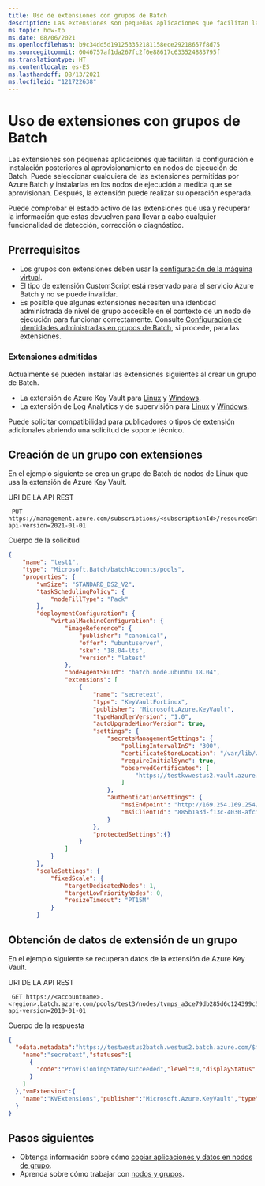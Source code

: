 ```yaml
---
title: Uso de extensiones con grupos de Batch
description: Las extensiones son pequeñas aplicaciones que facilitan la configuración e instalación posteriores al aprovisionamiento en nodos de ejecución de Batch.
ms.topic: how-to
ms.date: 08/06/2021
ms.openlocfilehash: b9c34dd5d191253352181158ece29218657f8d75
ms.sourcegitcommit: 0046757af1da267fc2f0e88617c633524883795f
ms.translationtype: HT
ms.contentlocale: es-ES
ms.lasthandoff: 08/13/2021
ms.locfileid: "121722638"
---
```

# <a name="use-extensions-with-batch-pools"></a>Uso de extensiones con grupos de Batch

Las extensiones son pequeñas aplicaciones que facilitan la configuración e instalación posteriores al aprovisionamiento en nodos de ejecución de Batch. Puede seleccionar cualquiera de las extensiones permitidas por Azure Batch y instalarlas en los nodos de ejecución a medida que se aprovisionan. Después, la extensión puede realizar su operación esperada.

Puede comprobar el estado activo de las extensiones que usa y recuperar la información que estas devuelven para llevar a cabo cualquier funcionalidad de detección, corrección o diagnóstico.

## <a name="prerequisites"></a>Prerrequisitos

- Los grupos con extensiones deben usar la [configuración de la máquina virtual](nodes-and-pools.md#virtual-machine-configuration).
- El tipo de extensión CustomScript está reservado para el servicio Azure Batch y no se puede invalidar.
- Es posible que algunas extensiones necesiten una identidad administrada de nivel de grupo accesible en el contexto de un nodo de ejecución para funcionar correctamente. Consulte [Configuración de identidades administradas en grupos de Batch](managed-identity-pools.md), si procede, para las extensiones.

### <a name="supported-extensions"></a>Extensiones admitidas

Actualmente se pueden instalar las extensiones siguientes al crear un grupo de Batch.

- La extensión de Azure Key Vault para [Linux](../virtual-machines/extensions/key-vault-linux.md) y [Windows](../virtual-machines/extensions/key-vault-windows.md).
- La extensión de Log Analytics y de supervisión para [Linux](../virtual-machines/extensions/oms-linux.md) y [Windows](../virtual-machines/extensions/oms-windows.md).

Puede solicitar compatibilidad para publicadores o tipos de extensión adicionales abriendo una solicitud de soporte técnico.

## <a name="create-a-pool-with-extensions"></a>Creación de un grupo con extensiones

En el ejemplo siguiente se crea un grupo de Batch de nodos de Linux que usa la extensión de Azure Key Vault.

URI DE LA API REST

```http
 PUT https://management.azure.com/subscriptions/<subscriptionId>/resourceGroups/<resourceGroup>/providers/Microsoft.Batch/batchAccounts/<batchaccountName>/pools/<batchpoolName>?api-version=2021-01-01
```

Cuerpo de la solicitud

```json
{
    "name": "test1",
    "type": "Microsoft.Batch/batchAccounts/pools",
    "properties": {
        "vmSize": "STANDARD_DS2_V2",
        "taskSchedulingPolicy": {
            "nodeFillType": "Pack"
        },
        "deploymentConfiguration": {
            "virtualMachineConfiguration": {
                "imageReference": {
                    "publisher": "canonical",
                    "offer": "ubuntuserver",
                    "sku": "18.04-lts",
                    "version": "latest"
                },
                "nodeAgentSkuId": "batch.node.ubuntu 18.04",
                "extensions": [
                    {
                        "name": "secretext",
                        "type": "KeyVaultForLinux",
                        "publisher": "Microsoft.Azure.KeyVault",
                        "typeHandlerVersion": "1.0",
                        "autoUpgradeMinorVersion": true,
                        "settings": {
                            "secretsManagementSettings": {
                                "pollingIntervalInS": "300",
                                "certificateStoreLocation": "/var/lib/waagent/Microsoft.Azure.KeyVault",
                                "requireInitialSync": true,
                                "observedCertificates": [
                                    "https://testkvwestus2.vault.azure.net/secrets/authsecreat"
                                ]
                            },
                            "authenticationSettings": {
                                "msiEndpoint": "http://169.254.169.254/metadata/identity",
                                "msiClientId": "885b1a3d-f13c-4030-afcf-9f05044d78dc"
                            }
                        },
                        "protectedSettings":{}
                    }
                ]
            }
        },
        "scaleSettings": {
            "fixedScale": {
                "targetDedicatedNodes": 1,
                "targetLowPriorityNodes": 0,
                "resizeTimeout": "PT15M"
            }
        }
```

## <a name="get-extension-data-from-a-pool"></a>Obtención de datos de extensión de un grupo

En el ejemplo siguiente se recuperan datos de la extensión de Azure Key Vault.

URI DE LA API REST

```http
 GET https://<accountname>.<region>.batch.azure.com/pools/test3/nodes/tvmps_a3ce79db285d6c124399c5bd3f3cf308d652c89675d9f1f14bfc184476525278_d/extensions/secretext?api-version=2010-01-01
```

Cuerpo de la respuesta

```json
{
  "odata.metadata":"https://testwestus2batch.westus2.batch.azure.com/$metadata#extensions/@Element","instanceView":{
    "name":"secretext","statuses":[
      {
        "code":"ProvisioningState/succeeded","level":0,"displayStatus":"Provisioning succeeded","message":"Successfully started Key Vault extension service. 2021-02-08T19:49:39Z"
      }
    ]
  },"vmExtension":{
    "name":"KVExtensions","publisher":"Microsoft.Azure.KeyVault","type":"KeyVaultForLinux","typeHandlerVersion":"1.0","autoUpgradeMinorVersion":true,"settings":"{\r\n  \"secretsManagementSettings\": {\r\n    \"pollingIntervalInS\": \"300\",\r\n    \"certificateStoreLocation\": \"/var/lib/waagent/Microsoft.Azure.KeyVault\",\r\n    \"requireInitialSync\": true,\r\n    \"observedCertificates\": [\r\n      \"https://testkvwestus2.vault.azure.net/secrets/testumi\"\r\n    ]\r\n  },\r\n  \"authenticationSettings\": {\r\n    \"msiEndpoint\": \"http://169.254.169.254/metadata/identity\",\r\n    \"msiClientId\": \"885b1a3d-f13c-4030-afcf-922f05044d78dc\"\r\n  }\r\n}"
  }
}

```

## <a name="next-steps"></a>Pasos siguientes

- Obtenga información sobre cómo [copiar aplicaciones y datos en nodos de grupo](batch-applications-to-pool-nodes.md).
- Aprenda sobre cómo trabajar con [nodos y grupos](nodes-and-pools.md).
